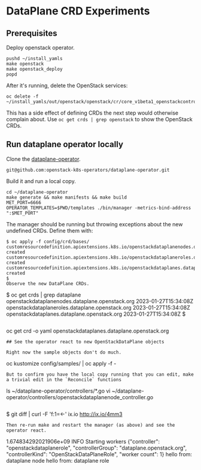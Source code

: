 # DataPlane CRD Experiments

## Prerequisites

Deploy openstack operator.
```
pushd ~/install_yamls
make openstack
make openstack_deploy
popd
```
After it's running, delete the OpenStack services:
```
oc delete -f ~/install_yamls/out/openstack/openstack/cr/core_v1beta1_openstackcontrolplane.yaml
```
This has a side effect of defining CRDs the next step would otherwise
complain about. Use `oc get crds | grep openstack` to show the
OpenStack CRDs.

## Run dataplane operator locally

Clone the [dataplane-operator](https://github.com/openstack-k8s-operators/dataplane-operator).
```
git@github.com:openstack-k8s-operators/dataplane-operator.git
```
Build it and run a local copy.
```
cd ~/dataplane-operator
make generate && make manifests && make build
MET_PORT=6666
OPERATOR_TEMPLATES=$PWD/templates ./bin/manager -metrics-bind-address ":$MET_PORT"
```
The manager should be running but throwing exceptions about the new
undefined CRDs. Define them with:
```
$ oc apply -f config/crd/bases/
customresourcedefinition.apiextensions.k8s.io/openstackdataplanenodes.dataplane.openstack.org created
customresourcedefinition.apiextensions.k8s.io/openstackdataplaneroles.dataplane.openstack.org created
customresourcedefinition.apiextensions.k8s.io/openstackdataplanes.dataplane.openstack.org created
$
Observe the new DataPlane CRDs.
```
$ oc get crds | grep dataplane
openstackdataplanenodes.dataplane.openstack.org                   2023-01-27T15:34:08Z
openstackdataplaneroles.dataplane.openstack.org                   2023-01-27T15:34:08Z
openstackdataplanes.dataplane.openstack.org                       2023-01-27T15:34:08Z
$

```
```
oc get crd -o yaml openstackdataplanes.dataplane.openstack.org
```
## See the operator react to new OpenStackDataPlane objects

Right now the sample objects don't do much.
```
oc kustomize config/samples/ | oc apply -f -
```
But to confirm you have the local copy running that you can edit, make
a trivial edit in the `Reconcile` functions
```
ls ~/dataplane-operator/controllers/*.go
vi ~/dataplane-operator/controllers/openstackdataplanenode_controller.go
```
```
$ git diff | curl -F 'f:1=<-' ix.io
http://ix.io/4mm3
```
Then re-run make and restart the manager (as above) and see the
operator react.
```
1.674834292021906e+09   INFO    Starting workers        {"controller": "openstackdataplanerole", "controllerGroup": "dataplane.openstack.org", "controllerKind": "OpenStackDataPlaneRole", "worker count": 1}
hello from: dataplane node
hello from: dataplane role
```
